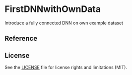 # FirstDNNwithOwnData
Introduce a fully connected DNN on own example dataset


## Reference
## License
See the [LICENSE](LICENSE.md) file for license rights and limitations (MIT).
